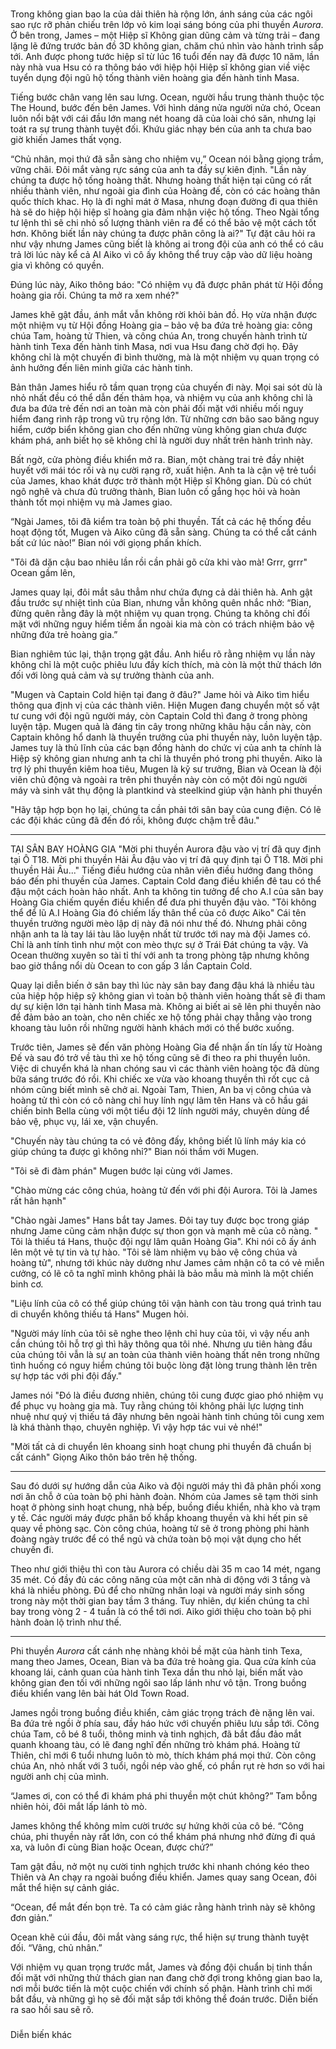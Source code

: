 ###
Trong không gian bao la của dải thiên hà rộng lớn, ánh sáng của các ngôi sao rực rỡ phản chiếu trên lớp vỏ kim loại sáng bóng của phi thuyền _Aurora_. Ở bên trong, James – một Hiệp sĩ Không gian dũng cảm và từng trải – đang lặng lẽ đứng trước bản đồ 3D không gian, chăm chú nhìn vào hành trình sắp tới. Anh được phong tước hiệp sĩ từ lúc 16 tuổi đến nay đã được 10 năm, lần này nhà vua Hsu có ra thông báo với hiệp hội Hiệp sĩ không gian viề việc tuyển dụng đội ngũ hộ tống thành viên hoàng gia đến hành tinh Masa. 

Tiếng bước chân vang lên sau lưng. Ocean, người hầu trung thành thuộc tộc The Hound, bước đến bên James. Với hình dáng nửa người nửa chó, Ocean luôn nổi bật với cái đầu lớn mang nét hoang dã của loài chó săn, nhưng lại toát ra sự trung thành tuyệt đối. Khứu giác nhạy bén của anh ta chưa bao giờ khiến James thất vọng.

“Chủ nhân, mọi thứ đã sẵn sàng cho nhiệm vụ,” Ocean nói bằng giọng trầm, vững chãi. Đôi mắt vàng rực sáng của anh ta đầy sự kiên định. 
"Lần này chúng ta được hộ tống hoàng thất. Nhưng hoàng thất hiện tại cũng có rất nhiều thành viên, như ngoài gia đình của Hoàng đế, còn có các hoàng thân quốc thích khac. Họ là đi nghỉ mát ở Masa, nhưng đoạn đường đi qua thiên hà sẽ do hiệp hội hiệp sĩ hoàng gia đảm nhận việc hộ tống. Theo Ngài tổng tư lệnh thì sẽ chi nhỏ số lượng thành viên ra để có thể bảo vệ một cách tốt hơn. Không biết lần này chúng ta được phân công là ai?" Tự đặt câu hỏi ra như vậy nhưng James cũng biết là không ai trong đội của anh có thể có câu trả lời lúc này kể cả AI Aiko vì cô ấy không thể truy cập vào dữ liệu hoàng gia vì không có quyền.

Đúng lúc này, Aiko thông báo: "Có nhiệm vụ đã được phân phát từ Hội đồng hoàng gia rồi. Chúng ta mở ra xem nhé?"

James khẽ gật đầu, ánh mắt vẫn không rời khỏi bản đồ. Họ vừa nhận được một nhiệm vụ từ Hội đồng Hoàng gia – bảo vệ ba đứa trẻ hoàng gia: công chúa Tam, hoàng tử Thien, và công chúa An, trong chuyến hành trình từ hành tinh Texa đến hành tinh Masa, nơi vua Hsu đang chờ đợi họ. Đây không chỉ là một chuyến đi bình thường, mà là một nhiệm vụ quan trọng có ảnh hưởng đến liên minh giữa các hành tinh.

Bản thân James hiểu rõ tầm quan trọng của chuyến đi này. Mọi sai sót dù là nhỏ nhất đều có thể dẫn đến thảm họa, và nhiệm vụ của anh không chỉ là đưa ba đứa trẻ đến nơi an toàn mà còn phải đối mặt với nhiều mối nguy hiểm đang rình rập trong vũ trụ rộng lớn. Từ những cơn bão sao băng nguy hiểm, cướp biển không gian cho đến những vùng không gian chưa được khám phá, anh biết họ sẽ không chỉ là người duy nhất trên hành trình này.

Bất ngờ, cửa phòng điều khiển mở ra. Bian, một chàng trai trẻ đầy nhiệt huyết với mái tóc rối và nụ cười rạng rỡ, xuất hiện. Anh ta là cận vệ trẻ tuổi của James, khao khát được trở thành một Hiệp sĩ Không gian. Dù có chút ngô nghê và chưa đủ trưởng thành, Bian luôn cố gắng học hỏi và hoàn thành tốt mọi nhiệm vụ mà James giao.

“Ngài James, tôi đã kiểm tra toàn bộ phi thuyền. Tất cả các hệ thống đều hoạt động tốt, Mugen và Aiko cũng đã sẵn sàng. Chúng ta có thể cất cánh bất cứ lúc nào!” Bian nói với giọng phấn khích.

"Tôi đã dặn cậu bao nhiêu lần rồi cần phải gõ cửa khi vào mà! Grrr, grrr" Ocean gầm lên, 

James quay lại, đôi mắt sâu thẳm như chứa đựng cả dải thiên hà. Anh gật đầu trước sự nhiệt tình của Bian, nhưng vẫn không quên nhắc nhở: “Bian, đừng quên rằng đây là một nhiệm vụ quan trọng. Chúng ta không chỉ đối mặt với những nguy hiểm tiềm ẩn ngoài kia mà còn có trách nhiệm bảo vệ những đứa trẻ hoàng gia.”

Bian nghiêm túc lại, thận trọng gật đầu. Anh hiểu rõ rằng nhiệm vụ lần này không chỉ là một cuộc phiêu lưu đầy kích thích, mà còn là một thử thách lớn đối với lòng quả cảm và sự trưởng thành của anh.

"Mugen và Captain Cold hiện tại đang ở đâu?" Jame hỏi và Aiko tìm hiểu thông qua định vị của các thành viên. Hiện Mugen đang chuyển một số vật tư cung với đội ngũ người máy, còn Captain Cold thì đang ở trong phòng luyện tập. Mugen quả là đáng tin cây trong những khâu hậu cần này, còn Captain không hổ danh là thuyền trưởng của phi thuyền này, luôn luyện tập. James tuy là thủ lĩnh của các bạn đồng hành do chức vị của anh ta chính là Hiệp sỹ không gian nhưng anh ta chỉ là thuyền phó trong phi thuyền. Aiko là trợ lý phi thuyền kiêm hoa tiêu, Mugen là kỹ sư trưởng, Bian và Ocean là đội viên chủ động và ngoài ra trên phi thuyền này còn có một đôi ngủ người máy và sinh vât thụ động là plantkind và steelkind giúp vận hành phi thuyền

"Hãy tập hợp bọn họ lại, chúng ta cần phải tới sân bay của cung điện. Có lẽ các đội khác cũng đã đến đó rồi, không được chậm trễ đâu."

---

TẠI SÂN BAY HOÀNG GIA
"Mời phi thuyền Aurora đậu vào vị trí đã quy định tại Ô T18. Mời phi thuyền Hải Âu đậu vào vị trí đã quy định tại Ô T18. Mời phi thuyền Hải Âu..." Tiếng điều hướng của nhân viên điều hướng đang thông báo đến phi thuyền của James. Captain Cold đang điều khiển đê tau có thể đậu một cách hoàn hảo nhất. Anh ta không tin tưởng để cho A.I của sân bay Hoàng Gia chiếm quyền điều khiển để đưa phi thuyền đậu vào.
"Tôi không thể để lũ A.I Hoàng Gia đó chiếm lấy thân thể của cô được Aiko" Cái tên thuyền trưởng người mèo lập dị này đã nói như thế đó. Nhưng phải công nhận anh ta là tay lái tàu lão luyện nhất từ trước tới nay mà đội James có. Chỉ là anh tính tình như một con mèo thực sự ở Trái Đát chúng ta vậy. Và Ocean thường xuyên so tài tỉ thí với anh ta trong phòng tập nhưng không bao giờ thắng nổi dù Ocean to con gấp 3 lần Captain Cold.

Quay lại diễn biến ở sân bay thì lúc này sân bay đang đậu khá là nhiều tàu của hiệp hộp hiệp sỹ không gian vì toàn bộ thành viên hoàng thất sẽ đi tham dự sự kiện lớn tại hành tinh Masa mà. Không ai biết ai sẽ lên phi thuyền nào để đảm bảo an toàn, cho nên chiếc xe hộ tống phải chạy thẳng vào trong khoang tàu luôn rồi những người hành khách mới có thể bước xuống. 

Trước tiên, James sẽ đến văn phòng Hoàng Gia để nhận ấn tín lấy từ Hoàng Đế và sau đó trở về tàu thì xe hộ tống cũng sẽ đi theo ra phi thuyền luôn. Việc di chuyển khá là nhan chóng sau vì các thành viên hoàng tộc đã dùng bữa sáng trước đó rồi. Khi chiếc xe vừa vào khoang thuyền thì rốt cục cả nhóm cũng biết mình sẽ chở ai. Ngoài Tam, Thien, An ba vị công chúa và hoàng tử thì còn có cô nàng chỉ huy lính ngự lâm tên Hans và cô hầu gái chiến binh Bella cùng với một tiểu đội 12 lính người máy, chuyên dùng để bảo vệ, phục vụ, lái xe, vận chuyển.

"Chuyến này tàu chúng ta có vẻ đông đấy, không biết lũ lính máy kia có giúp chúng ta được gì không nhỉ?" Bian nói thầm với Mugen.

"Tôi sẽ đi đàm phán" Mugen bước lại cùng với James.

"Chào mừng các công chúa, hoàng tử đến với phi đội Aurora. Tôi là James rất hân hạnh"

"Chào ngài James" Hans bắt tay James. Đôi tay tuy được bọc trong giáp nhưng Jame cũng cảm nhận được sự thon gọn và mạnh mẽ của cô nàng. " Tôi là thiếu tá Hans, thuộc đội ngự lâm quân Hoàng Gia". Khi nói cô ấy ánh lên một vẻ tự tin và tự hào. "Tôi sẽ làm nhiệm vụ bảo vệ công chúa và hoàng tử", nhưng tới khúc này dường như James cảm nhận cô ta có vẻ miễn cưởng, có lẽ cô ta nghĩ mình không phải là bảo mẫu mà mình là một chiến binh cơ.

"Liệu lính của cô có thể giúp chúng tôi vận hành con tàu trong quá trình tau di chuyển không thiếu tá Hans" Mugen hỏi.

"Người máy lính của tôi sẽ nghe theo lệnh chỉ huy của tôi, vì vậy nếu anh cần chúng tôi hỗ trợ gì thì hãy thông qua tôi nhé. Nhưng ưu tiên hàng đầu của chúng tôi vẫn là sự an toàn của thành viên hoàng thất nên trong những tình huống có nguy hiểm chúng tôi buộc lòng đặt lòng trung thành lên trên sự hợp tác với phi đội đấy." 

James nói "Đó là điều đương nhiên, chúng tôi cung được giao phó nhiệm vụ để phục vụ hoàng gia mà. Tuy rằng chúng tôi không phải lực lượng tinh nhuệ như quý vị thiếu tá đây nhưng bên ngoài hành tinh chúng tôi cung xem là khá thành thạo, chuyên nghiệp. Vì vậy hợp tác vui vẻ nhé!"

"Mời tất cả di chuyển lên khoang sinh hoạt chung phi thuyền đã chuẩn bị cất cánh" Giọng Aiko thôn báo trên hệ thống.

---


Sau đó dưới sự hướng dẫn của Aiko và đội người máy thì đã phân phối xong nơi ăn chỗ ở của toàn bộ phi hành đoàn. Nhóm của James sẽ tạm thời sinh hoạt ở phòng sinh hoạt chung, nhà bếp, buồng điều khiển, nhà kho và trạm y tế. Các người máy được phân bố khắp khoang thuyền và khi hết pin sẽ quay về phòng sạc. Còn công chúa, hoàng tử sẽ ở trong phòng phi hành đoàng ngày trước để có thể ngủ và chứa toàn bộ mọi vật dụng cho hết chuyến đi.

Theo như giới thiệu thì con tàu Aurora có chiều dài 35 m cao 14 mét, ngang 35 mét. Có đầy đủ các công năng của một căn nhà di động với 3 tầng và khá là nhiều phòng. Đủ để cho những nhân loại và người máy sinh sống trong này một thời gian bay tầm 3 tháng. Tuy nhiên, dự kiến chúng ta chỉ bay trong vòng 2 - 4 tuần là có thể tới nơi. Aiko giới thiệu cho toàn bộ phi hành đoàn lộ trình như thế.

---
Phi thuyền _Aurora_ cất cánh nhẹ nhàng khỏi bề mặt của hành tinh Texa, mang theo James, Ocean, Bian và ba đứa trẻ hoàng gia. Qua cửa kính của khoang lái, cảnh quan của hành tinh Texa dần thu nhỏ lại, biến mất vào không gian đen tối với những ngôi sao lấp lánh như vô tận. Trong buồng điều khiển vang lên bài hát Old Town Road.

James ngồi trong buồng điều khiển, cảm giác trọng trách đè nặng lên vai. Ba đứa trẻ ngồi ở phía sau, đầy háo hức với chuyến phiêu lưu sắp tới. Công chúa Tam, cô bé 8 tuổi, thông minh và tinh nghịch, đã bắt đầu đảo mắt quanh khoang tàu, có lẽ đang nghĩ đến những trò khám phá. Hoàng tử Thiên, chỉ mới 6 tuổi nhưng luôn tò mò, thích khám phá mọi thứ. Còn công chúa An, nhỏ nhất với 3 tuổi, ngồi nép vào ghế, có phần rụt rè hơn so với hai người anh chị của mình.

“James ơi, con có thể đi khám phá phi thuyền một chút không?” Tam bỗng nhiên hỏi, đôi mắt lấp lánh tò mò.

James không thể không mỉm cười trước sự hứng khởi của cô bé. “Công chúa, phi thuyền này rất lớn, con có thể khám phá nhưng nhớ đừng đi quá xa, và luôn đi cùng Bian hoặc Ocean, được chứ?”

Tam gật đầu, nở một nụ cười tinh nghịch trước khi nhanh chóng kéo theo Thiên và An chạy ra ngoài buồng điều khiển. James quay sang Ocean, đôi mắt thể hiện sự cảnh giác.

“Ocean, để mắt đến bọn trẻ. Ta có cảm giác rằng hành trình này sẽ không đơn giản.”

Ocean khẽ cúi đầu, đôi mắt vàng sáng rực, thể hiện sự trung thành tuyệt đối. “Vâng, chủ nhân.”

Với nhiệm vụ quan trọng trước mắt, James và đồng đội chuẩn bị tinh thần đối mặt với những thử thách gian nan đang chờ đợi trong không gian bao la, nơi mỗi bước tiến là một cuộc chiến với chính số phận. Hành trình chỉ mới bắt đầu, và những gì họ sẽ đối mặt sắp tới không thể đoán trước. Diễn biến ra sao hồi sau sẽ rõ.
###
Diễn biến khác